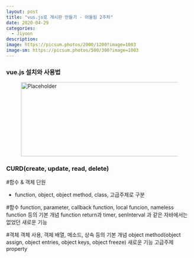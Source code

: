```yaml
---
layout: post
title: "vus.js로 게시판 만들기 - 어울림 2주차"
date: 2020-04-29
categories:
  - Jiyoon
description:
image: https://picsum.photos/2000/1200?image=1003
image-sm: https://picsum.photos/500/300?image=1003
---
```

<h3>vue.js 설치와 사용법</h3>
  <figure>
  <img src="https://ncc-phinf.pstatic.net/20160427_195/1461718479869FPYT6_PNG/02.png?type=w646" width="800" height="200" alt="Placeholder"/>
  </figure>
 
<h3>CURD(create, update, read, delete)</h3>




#함수 & 객체 단원
- function, object, object method, class, 고급주제로 구분

#함수
 function, parameter, callback function, local funcion, nameless function 등의 기본 개념
 function return과 timer, senInterval 과 같은 자바에서는 없었던 새로운 기능
 
#객체
 객체 사용, 객체 배열, 메소드, 상속 등의 기본 개념
 object method(object assign, object entries, object keys, object freeze) 새로운 기능
 고급주제 property 
 
 
 
 
